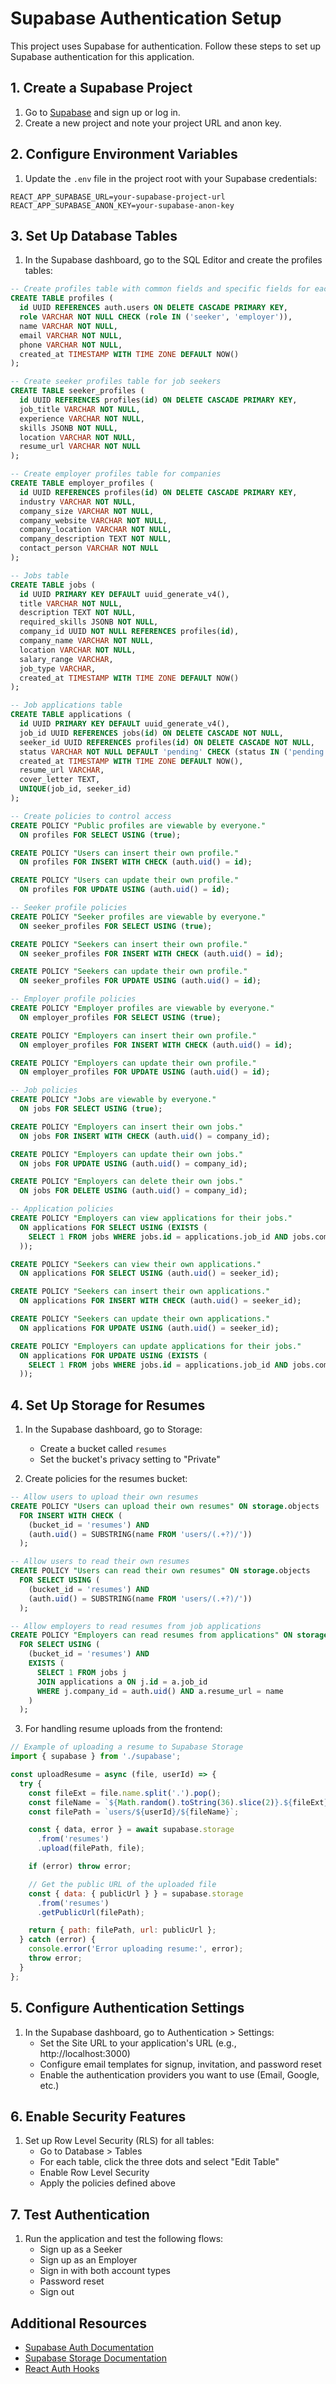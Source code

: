 # Supabase Authentication Setup

This project uses Supabase for authentication. Follow these steps to set up Supabase authentication for this application.

## 1. Create a Supabase Project

1. Go to [Supabase](https://supabase.com/) and sign up or log in.
2. Create a new project and note your project URL and anon key.

## 2. Configure Environment Variables

1. Update the `.env` file in the project root with your Supabase credentials:

```
REACT_APP_SUPABASE_URL=your-supabase-project-url
REACT_APP_SUPABASE_ANON_KEY=your-supabase-anon-key
```

## 3. Set Up Database Tables

1. In the Supabase dashboard, go to the SQL Editor and create the profiles tables:

```sql
-- Create profiles table with common fields and specific fields for each role
CREATE TABLE profiles (
  id UUID REFERENCES auth.users ON DELETE CASCADE PRIMARY KEY,
  role VARCHAR NOT NULL CHECK (role IN ('seeker', 'employer')),
  name VARCHAR NOT NULL,
  email VARCHAR NOT NULL,
  phone VARCHAR NOT NULL,
  created_at TIMESTAMP WITH TIME ZONE DEFAULT NOW()
);

-- Create seeker profiles table for job seekers
CREATE TABLE seeker_profiles (
  id UUID REFERENCES profiles(id) ON DELETE CASCADE PRIMARY KEY,
  job_title VARCHAR NOT NULL,
  experience VARCHAR NOT NULL,
  skills JSONB NOT NULL,
  location VARCHAR NOT NULL,
  resume_url VARCHAR NOT NULL
);

-- Create employer profiles table for companies
CREATE TABLE employer_profiles (
  id UUID REFERENCES profiles(id) ON DELETE CASCADE PRIMARY KEY,
  industry VARCHAR NOT NULL,
  company_size VARCHAR NOT NULL,
  company_website VARCHAR NOT NULL,
  company_location VARCHAR NOT NULL,
  company_description TEXT NOT NULL,
  contact_person VARCHAR NOT NULL
);

-- Jobs table
CREATE TABLE jobs (
  id UUID PRIMARY KEY DEFAULT uuid_generate_v4(),
  title VARCHAR NOT NULL,
  description TEXT NOT NULL,
  required_skills JSONB NOT NULL,
  company_id UUID NOT NULL REFERENCES profiles(id),
  company_name VARCHAR NOT NULL,
  location VARCHAR NOT NULL,
  salary_range VARCHAR,
  job_type VARCHAR,
  created_at TIMESTAMP WITH TIME ZONE DEFAULT NOW()
);

-- Job applications table
CREATE TABLE applications (
  id UUID PRIMARY KEY DEFAULT uuid_generate_v4(),
  job_id UUID REFERENCES jobs(id) ON DELETE CASCADE NOT NULL,
  seeker_id UUID REFERENCES profiles(id) ON DELETE CASCADE NOT NULL,
  status VARCHAR NOT NULL DEFAULT 'pending' CHECK (status IN ('pending', 'under_review', 'shortlisted', 'interview', 'rejected', 'hired')),
  created_at TIMESTAMP WITH TIME ZONE DEFAULT NOW(),
  resume_url VARCHAR,
  cover_letter TEXT,
  UNIQUE(job_id, seeker_id)
);

-- Create policies to control access
CREATE POLICY "Public profiles are viewable by everyone." 
  ON profiles FOR SELECT USING (true);

CREATE POLICY "Users can insert their own profile." 
  ON profiles FOR INSERT WITH CHECK (auth.uid() = id);

CREATE POLICY "Users can update their own profile." 
  ON profiles FOR UPDATE USING (auth.uid() = id);

-- Seeker profile policies
CREATE POLICY "Seeker profiles are viewable by everyone." 
  ON seeker_profiles FOR SELECT USING (true);

CREATE POLICY "Seekers can insert their own profile." 
  ON seeker_profiles FOR INSERT WITH CHECK (auth.uid() = id);

CREATE POLICY "Seekers can update their own profile." 
  ON seeker_profiles FOR UPDATE USING (auth.uid() = id);

-- Employer profile policies
CREATE POLICY "Employer profiles are viewable by everyone." 
  ON employer_profiles FOR SELECT USING (true);

CREATE POLICY "Employers can insert their own profile." 
  ON employer_profiles FOR INSERT WITH CHECK (auth.uid() = id);

CREATE POLICY "Employers can update their own profile." 
  ON employer_profiles FOR UPDATE USING (auth.uid() = id);

-- Job policies
CREATE POLICY "Jobs are viewable by everyone." 
  ON jobs FOR SELECT USING (true);

CREATE POLICY "Employers can insert their own jobs." 
  ON jobs FOR INSERT WITH CHECK (auth.uid() = company_id);

CREATE POLICY "Employers can update their own jobs." 
  ON jobs FOR UPDATE USING (auth.uid() = company_id);

CREATE POLICY "Employers can delete their own jobs." 
  ON jobs FOR DELETE USING (auth.uid() = company_id);

-- Application policies
CREATE POLICY "Employers can view applications for their jobs." 
  ON applications FOR SELECT USING (EXISTS (
    SELECT 1 FROM jobs WHERE jobs.id = applications.job_id AND jobs.company_id = auth.uid()
  ));

CREATE POLICY "Seekers can view their own applications." 
  ON applications FOR SELECT USING (auth.uid() = seeker_id);

CREATE POLICY "Seekers can insert their own applications." 
  ON applications FOR INSERT WITH CHECK (auth.uid() = seeker_id);

CREATE POLICY "Seekers can update their own applications." 
  ON applications FOR UPDATE USING (auth.uid() = seeker_id);

CREATE POLICY "Employers can update applications for their jobs." 
  ON applications FOR UPDATE USING (EXISTS (
    SELECT 1 FROM jobs WHERE jobs.id = applications.job_id AND jobs.company_id = auth.uid()
  ));
```

## 4. Set Up Storage for Resumes

1. In the Supabase dashboard, go to Storage:
   - Create a bucket called `resumes`
   - Set the bucket's privacy setting to "Private"

2. Create policies for the resumes bucket:

```sql
-- Allow users to upload their own resumes
CREATE POLICY "Users can upload their own resumes" ON storage.objects
  FOR INSERT WITH CHECK (
    (bucket_id = 'resumes') AND 
    (auth.uid() = SUBSTRING(name FROM 'users/(.+?)/'))
  );

-- Allow users to read their own resumes
CREATE POLICY "Users can read their own resumes" ON storage.objects
  FOR SELECT USING (
    (bucket_id = 'resumes') AND 
    (auth.uid() = SUBSTRING(name FROM 'users/(.+?)/'))
  );

-- Allow employers to read resumes from job applications
CREATE POLICY "Employers can read resumes from applications" ON storage.objects
  FOR SELECT USING (
    (bucket_id = 'resumes') AND 
    EXISTS (
      SELECT 1 FROM jobs j
      JOIN applications a ON j.id = a.job_id
      WHERE j.company_id = auth.uid() AND a.resume_url = name
    )
  );
```

3. For handling resume uploads from the frontend:

```javascript
// Example of uploading a resume to Supabase Storage
import { supabase } from './supabase';

const uploadResume = async (file, userId) => {
  try {
    const fileExt = file.name.split('.').pop();
    const fileName = `${Math.random().toString(36).slice(2)}.${fileExt}`;
    const filePath = `users/${userId}/${fileName}`;

    const { data, error } = await supabase.storage
      .from('resumes')
      .upload(filePath, file);

    if (error) throw error;

    // Get the public URL of the uploaded file
    const { data: { publicUrl } } = supabase.storage
      .from('resumes')
      .getPublicUrl(filePath);

    return { path: filePath, url: publicUrl };
  } catch (error) {
    console.error('Error uploading resume:', error);
    throw error;
  }
};
```

## 5. Configure Authentication Settings

1. In the Supabase dashboard, go to Authentication > Settings:
   - Set the Site URL to your application's URL (e.g., http://localhost:3000)
   - Configure email templates for signup, invitation, and password reset
   - Enable the authentication providers you want to use (Email, Google, etc.)

## 6. Enable Security Features

1. Set up Row Level Security (RLS) for all tables:
   - Go to Database > Tables
   - For each table, click the three dots and select "Edit Table"
   - Enable Row Level Security
   - Apply the policies defined above

## 7. Test Authentication

1. Run the application and test the following flows:
   - Sign up as a Seeker
   - Sign up as an Employer
   - Sign in with both account types
   - Password reset
   - Sign out

## Additional Resources

- [Supabase Auth Documentation](https://supabase.com/docs/guides/auth)
- [Supabase Storage Documentation](https://supabase.com/docs/guides/storage)
- [React Auth Hooks](https://supabase.com/docs/guides/auth/auth-helpers/auth-ui) 